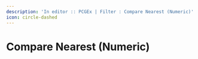 ```yaml
---
description: 'In editor :: PCGEx | Filter : Compare Nearest (Numeric)'
icon: circle-dashed
---
```


# Compare Nearest (Numeric)


